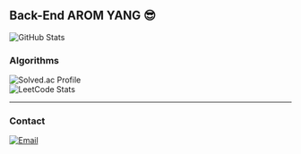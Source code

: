 
## Back-End AROM YANG 😎
![GitHub Stats](https://github-readme-stats.vercel.app/api?username=aromyang&show_icons=true&theme=dark)
<!--

### Blog
[![Blog Badge](https://github-readme-tistory-card.vercel.app/api/badge?name=romcanrom%20%20%20)](https://romcanrom.tistory.com)

### Works At
[![GitHub Badge](https://img.shields.io/badge/Professional_Account-aromyang--pnt-100000?style=for-the-badge&logo=github&logoColor=white)](https://github.com/aromyang-pnt)
-->

### Algorithms
![Solved.ac Profile](http://mazassumnida.wtf/api/v2/generate_badge?boj=romchanxx)
<br>
![LeetCode Stats](https://leetcard.jacoblin.cool/baros2san?theme=dark&font=Francois%20One)
<!--
---

### 🛠 Skills
- 🌐 Back-End: Spring Boot, Java
- 🎨 Front-End: Thymeleaf, React, JavaScript
- 📊 Algorithm: Python
-->
---

### Contact
[![Email](https://img.shields.io/badge/Email-baros2san%40gmail.com-brightgreen?style=for-the-badge&logo=gmail&logoColor=white)](mailto:baros2san@gmail.com)

<!--
- Email: baros2san@gmail.com
- 🌐 LinkedIn: [LinkedIn](https://www.linkedin.com/in/your-linkedin-profile/)
-->
